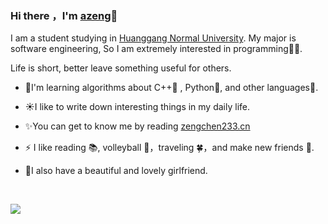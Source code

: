 ### Hi there ，I'm [azeng](https://zengchen233.cn/)👋

I am a student studying in [Huanggang Normal University](http://www.hgnu.edu.cn/). My major is software engineering, So I am extremely interested in programming👨‍💻.

Life is short, better leave something useful for others.

- 📘I'm learning algorithms about C++📙 , Python📗, and other languages🤔.

- ☀️I like to write down interesting things in my daily life.

- ✨You can get to know me by reading  [zengchen233.cn](https://zengchen233.cn/)

- ⚡ I like reading 📚, volleyball 🏐，traveling 🍀，and make new friends 🙈.

- 🎀I also have a beautiful and lovely girlfriend.

  <br>

<a href="https://github.com/azeng233"><img align="center" src="https://github-readme-stats.vercel.app/api?username=azeng233&count_private=true&show_icons=true&theme=vue"/></a>



